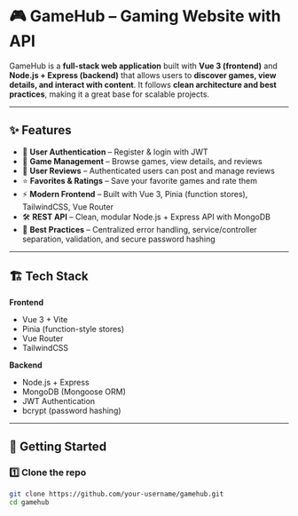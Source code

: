 # 🎮 GameHub – Gaming Website with API  

GameHub is a **full-stack web application** built with **Vue 3 (frontend)** and **Node.js + Express (backend)** that allows users to **discover games, view details, and interact with content**. It follows **clean architecture and best practices**, making it a great base for scalable projects.  

---

## ✨ Features
- 🔐 **User Authentication** – Register & login with JWT  
- 🎲 **Game Management** – Browse games, view details, and reviews  
- 📝 **User Reviews** – Authenticated users can post and manage reviews  
- ⭐ **Favorites & Ratings** – Save your favorite games and rate them  
- ⚡ **Modern Frontend** – Built with Vue 3, Pinia (function stores), TailwindCSS, Vue Router  
- 🛠 **REST API** – Clean, modular Node.js + Express API with MongoDB  
- 🧪 **Best Practices** – Centralized error handling, service/controller separation, validation, and secure password hashing  

---

## 🏗️ Tech Stack
**Frontend**  
- Vue 3 + Vite  
- Pinia (function-style stores)  
- Vue Router  
- TailwindCSS  

**Backend**  
- Node.js + Express  
- MongoDB (Mongoose ORM)  
- JWT Authentication  
- bcrypt (password hashing)  

---

## 🚀 Getting Started

### 1️⃣ Clone the repo
```bash
git clone https://github.com/your-username/gamehub.git
cd gamehub
